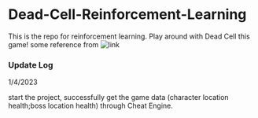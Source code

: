 # Dead-Cell-Reinforcement-Learning

This is the repo for reinforcement learning. Play around with Dead Cell this game!
some reference from ![link](https://github.com/ailec0623/DQN_HollowKnight)

### Update Log

1/4/2023

start the project, successfully get the game data (character location health;boss location health) through Cheat Engine.
